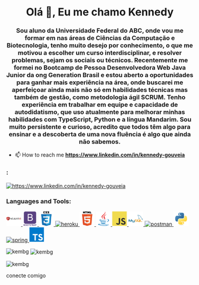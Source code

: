 <h1 align="center">Olá 👋, Eu me chamo Kennedy</h1>
<h3 align="center">Sou aluno da Universidade Federal do ABC, onde vou me formar em nas áreas de Ciências da Computação e Biotecnologia, tenho muito desejo por conhecimento, o que me motivou a escolher um curso interdisciplinar, e resolver problemas, sejam os sociais ou técnicos. Recentemente me formei no Bootcamp de Pessoa Desenvolvedora Web Java Junior da ong Generation Brasil e estou aberto a oportunidades para ganhar mais experiência na área, onde buscarei me aperfeiçoar ainda mais não só em habilidades técnicas mas também de gestão, como metodologia ágil SCRUM. Tenho experiência em trabalhar em equipe e capacidade de autodidatismo, que uso atualmente para melhorar minhas habilidades com TypeScript, Python e a língua Mandarim. Sou muito persistente e curioso, acredito que todos têm algo para ensinar e a descoberta de uma nova fluência é algo que ainda não sabemos.</h3>

- 📫 How to reach me **https://www.linkedin.com/in/kennedy-gouveia**

<h3 align="left">:</h3>
<p align="left">
<a href="kennedymoises2@gmail.com" target="blank"><img align="center" src="https://raw.githubusercontent.com/rahuldkjain/github-profile-readme-generator/master/src/images/icons/Social/linked-in-alt.svg" alt="https://www.linkedin.com/in/kennedy-gouveia" height="30" width="40" /></a>
</p>

<h3 align="left">Languages and Tools:</h3>
<p align="left"> <a href="https://angular.io" target="_blank"> <img src="https://raw.githubusercontent.com/devicons/devicon/master/icons/angularjs/angularjs-original-wordmark.svg" alt="angularjs" width="40" height="40"/> </a> <a href="https://getbootstrap.com" target="_blank"> <img src="https://raw.githubusercontent.com/devicons/devicon/master/icons/bootstrap/bootstrap-plain-wordmark.svg" alt="bootstrap" width="40" height="40"/> </a> <a href="https://www.w3schools.com/css/" target="_blank"> <img src="https://raw.githubusercontent.com/devicons/devicon/master/icons/css3/css3-original-wordmark.svg" alt="css3" width="40" height="40"/> </a> <a href="https://heroku.com" target="_blank"> <img src="https://www.vectorlogo.zone/logos/heroku/heroku-icon.svg" alt="heroku" width="40" height="40"/> </a> <a href="https://www.w3.org/html/" target="_blank"> <img src="https://raw.githubusercontent.com/devicons/devicon/master/icons/html5/html5-original-wordmark.svg" alt="html5" width="40" height="40"/> </a> <a href="https://www.java.com" target="_blank"> <img src="https://raw.githubusercontent.com/devicons/devicon/master/icons/java/java-original.svg" alt="java" width="40" height="40"/> </a> <a href="https://developer.mozilla.org/en-US/docs/Web/JavaScript" target="_blank"> <img src="https://raw.githubusercontent.com/devicons/devicon/master/icons/javascript/javascript-original.svg" alt="javascript" width="40" height="40"/> </a> <a href="https://www.mysql.com/" target="_blank"> <img src="https://raw.githubusercontent.com/devicons/devicon/master/icons/mysql/mysql-original-wordmark.svg" alt="mysql" width="40" height="40"/> </a> <a href="https://postman.com" target="_blank"> <img src="https://www.vectorlogo.zone/logos/getpostman/getpostman-icon.svg" alt="postman" width="40" height="40"/> </a> <a href="https://www.python.org" target="_blank"> <img src="https://raw.githubusercontent.com/devicons/devicon/master/icons/python/python-original.svg" alt="python" width="40" height="40"/> </a> <a href="https://spring.io/" target="_blank"> <img src="https://www.vectorlogo.zone/logos/springio/springio-icon.svg" alt="spring" width="40" height="40"/> </a> <a href="https://www.typescriptlang.org/" target="_blank"> <img src="https://raw.githubusercontent.com/devicons/devicon/master/icons/typescript/typescript-original.svg" alt="typescript" width="40" height="40"/> </a> </p>

<p><img align="left" src="https://github-readme-stats.vercel.app/api/top-langs?username=kembg&show_icons=true&locale=en&layout=compact" alt="kembg" /></p>

<p>&nbsp;<img align="center" src="https://github-readme-stats.vercel.app/api?username=kembg&show_icons=true&locale=en" alt="kembg" /></p>

<p><img align="center" src="https://github-readme-streak-stats.herokuapp.com/?user=kembg&" alt="kembg" /></p>
conecte comigo
